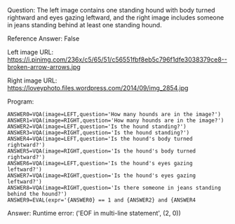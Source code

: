 Question: The left image contains one standing hound with body turned rightward and eyes gazing leftward, and the right image includes someone in jeans standing behind at least one standing hound.

Reference Answer: False

Left image URL: https://i.pinimg.com/236x/c5/65/51/c56551fbf8eb5c796f1dfe3038379ce8--broken-arrow-arrows.jpg

Right image URL: https://loveyphoto.files.wordpress.com/2014/09/img_2854.jpg

Program:

```
ANSWER0=VQA(image=LEFT,question='How many hounds are in the image?')
ANSWER1=VQA(image=RIGHT,question='How many hounds are in the image?')
ANSWER2=VQA(image=LEFT,question='Is the hound standing?')
ANSWER3=VQA(image=RIGHT,question='Is the hound standing?')
ANSWER4=VQA(image=LEFT,question='Is the hound's body turned rightward?')
ANSWER5=VQA(image=RIGHT,question='Is the hound's body turned rightward?')
ANSWER6=VQA(image=LEFT,question='Is the hound's eyes gazing leftward?')
ANSWER7=VQA(image=RIGHT,question='Is the hound's eyes gazing leftward?')
ANSWER8=VQA(image=RIGHT,question='Is there someone in jeans standing behind the hound?')
ANSWER9=EVAL(expr='{ANSWER0} == 1 and {ANSWER2} and {ANSWER4
```
Answer: Runtime error: ('EOF in multi-line statement', (2, 0))

